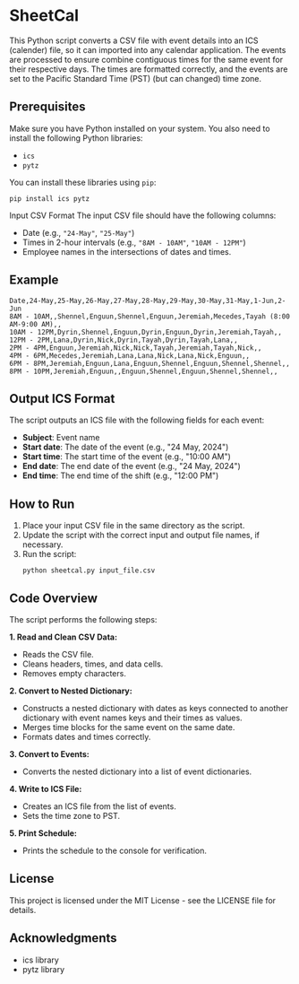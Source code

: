 # SheetCal

This Python script converts a CSV file with event details into an ICS (calender) file, so it can imported into any calendar application. The events are processed to ensure combine contiguous times for the same event for their respective days. The times are formatted correctly, and the events are set to the Pacific Standard Time (PST) (but can changed) time zone.

## Prerequisites

Make sure you have Python installed on your system. You also need to install the following Python libraries:

- `ics`
- `pytz`

You can install these libraries using `pip`:

```
pip install ics pytz
```

Input CSV Format
The input CSV file should have the following columns:

- Date (e.g., `"24-May"`, `"25-May"`)
- Times in 2-hour intervals (e.g., `"8AM - 10AM"`, `"10AM - 12PM"`)
- Employee names in the intersections of dates and times.

## Example

```
Date,24-May,25-May,26-May,27-May,28-May,29-May,30-May,31-May,1-Jun,2-Jun
8AM - 10AM,,Shennel,Enguun,Shennel,Enguun,Jeremiah,Mecedes,Tayah (8:00 AM-9:00 AM),,
10AM - 12PM,Dyrin,Shennel,Enguun,Dyrin,Enguun,Dyrin,Jeremiah,Tayah,,
12PM - 2PM,Lana,Dyrin,Nick,Dyrin,Tayah,Dyrin,Tayah,Lana,,
2PM - 4PM,Enguun,Jeremiah,Nick,Nick,Tayah,Jeremiah,Tayah,Nick,,
4PM - 6PM,Mecedes,Jeremiah,Lana,Lana,Nick,Lana,Nick,Enguun,,
6PM - 8PM,Jeremiah,Enguun,Lana,Enguun,Shennel,Enguun,Shennel,Shennel,,
8PM - 10PM,Jeremiah,Enguun,,Enguun,Shennel,Enguun,Shennel,Shennel,,
```
## Output ICS Format
The script outputs an ICS file with the following fields for each event:

- **Subject**: Event name
- **Start date**: The date of the event (e.g., "24 May, 2024")
- **Start time**: The start time of the event (e.g., "10:00 AM")
- **End date**: The end date of the event (e.g., "24 May, 2024")
- **End time**: The end time of the shift (e.g., "12:00 PM")

## How to Run
1. Place your input CSV file in the same directory as the script.
2. Update the script with the correct input and output file names, if necessary.
2. Run the script:
	```
	python sheetcal.py input_file.csv
	```

## Code Overview
The script performs the following steps:

**1. Read and Clean CSV Data:**
   - Reads the CSV file.
   - Cleans headers, times, and data cells.
   - Removes empty characters.

**2. Convert to Nested Dictionary:**
   - Constructs a nested dictionary with dates as keys connected to another dictionary with event names keys and their times as values.
   - Merges time blocks for the same event on the same date.
   - Formats dates and times correctly.

**3. Convert to Events:**
   - Converts the nested dictionary into a list of event dictionaries.

**4. Write to ICS File:**
   - Creates an ICS file from the list of events.
   - Sets the time zone to PST.

**5. Print Schedule:**
   - Prints the schedule to the console for verification.

## License
This project is licensed under the MIT License - see the LICENSE file for details.

## Acknowledgments
- ics library
- pytz library
